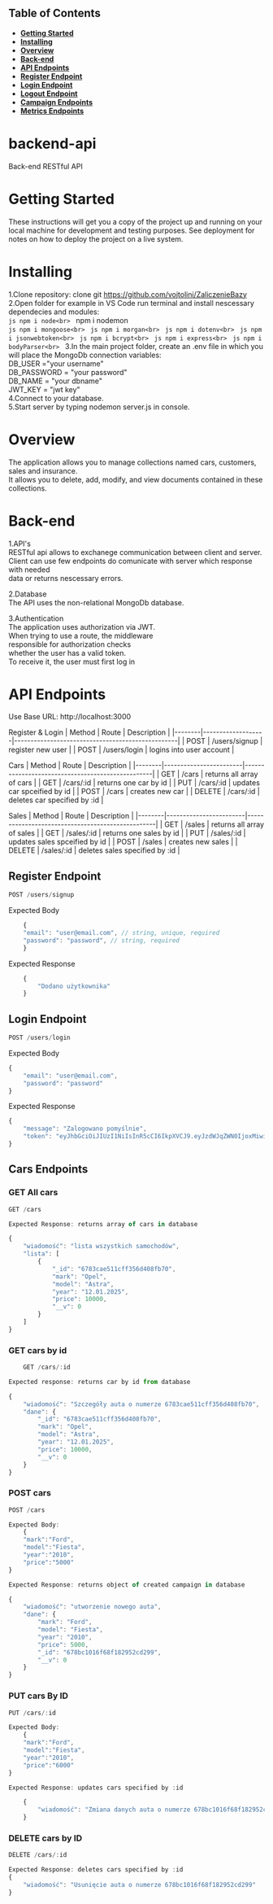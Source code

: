 
## Table of Contents
- **[Getting Started](#getting-started)**<br>
- **[Installing](#installing)**<br>
- **[Overview](#overview)**<br>
- **[Back-end](#back-end)**<br>
- **[API Endpoints](#api-endpoints)**<br>
- **[Register Endpoint](##register-endpoint)**<br>
- **[Login Endpoint](##login-endpoint)**<br>
- **[Logout Endpoint](##logout-endpoint)**<br>
- **[Campaign Endpoints](##campaign-endpoint)**<br>
- **[Metrics Endpoints](##metrics-endpoints)**<br>

# backend-api
Back-end RESTful API

# Getting Started

These instructions will get you a copy of the project up and running on your local machine for development and testing purposes. See deployment for notes on how to deploy the project on a live system.

# Installing

1.Clone repository:
    clone git https://github.com/vojtolini/ZaliczenieBazy
2.Open folder for example in VS Code run terminal and install nescessary dependecies and modules:<br>
    ```js
    npm i node<br>
    ```
    npm i nodemon<br>
    ```js
    npm i mongoose<br>
    ```
    ```js
    npm i morgan<br>
    ```
    ```js
    npm i dotenv<br>
    ```
    ```js
    npm i jsonwebtoken<br>
    ```
    ```js
    npm i bcrypt<br>
    ```
    ```js
    npm i express<br>
    ```
    ```js
    npm i bodyParser<br>
    ```
3.In the main project folder, create an .env file in which you will place the MongoDb connection variables:<br>
    DB_USER ="your username"<br>
    DB_PASSWORD = "your password"<br>
    DB_NAME = "your dbname"<br>
    JWT_KEY = "jwt key"<br>
4.Connect to your database.<br>
5.Start server by typing nodemon server.js in console.<br>

# Overview
The application allows you to manage collections named cars, customers, sales and insurance.<br> 
It allows you to delete, add, modify, and view documents contained in these collections.

# Back-end 

1.API's<br>
    RESTful api allows to exchanege communication between client and server.<br>
    Client can use few endpoints do comunicate with server which response with needed<br> 
    data or returns nescessary errors.<br>

2.Database<br>
    The API uses the non-relational MongoDb database.<br>

3.Authentication<br>
    The application uses authorization via JWT.<br> 
    When trying to use a route, the middleware<br> 
    responsible for authorization checks<br> 
    whether the user has a valid token.<br> 
    To receive it, the user must first log in<br>

# API Endpoints
Use Base URL: http://localhost:3000

Register & Login 
| Method | Route             | Description                                      |
|--------|-------------------|--------------------------------------------------|
| POST   | /users/signup     | register new user                                |
| POST   | /users/login      | logins into user account                         |

Cars
| Method | Route                  | Description                                      |
|--------|------------------------|--------------------------------------------------|
| GET    | /cars                  | returns all array of cars                        |
| GET    | /cars/:id              | returns one car by id                            |
| PUT    | /cars/:id              | updates car spceified by id                      |
| POST   | /cars                  | creates new car                                  |
| DELETE | /cars/:id              | deletes car specified by :id                     |

Sales
| Method | Route                  | Description                                      |
|--------|------------------------|--------------------------------------------------|
| GET    | /sales                 | returns all array of sales                       |
| GET    | /sales/:id             | returns one sales by id                          |
| PUT    | /sales/:id             | updates sales spceified by id                    |
| POST   | /sales                 | creates new sales                                |
| DELETE | /sales/:id             | deletes sales specified by :id                   |



## Register Endpoint
```js
POST /users/signup
```
Expected Body 
```js
    {
    "email": "user@email.com", // string, unique, required
    "password": "password", // string, required
    }
```

Expected Response
```js
    {
        "Dodano użytkownika"
    }
```

## Login Endpoint
```js
POST /users/login
```
Expected Body
```js
{
    "email": "user@email.com",
    "password": "password"
}
```
Expected Response
```js
{
    "message": "Zalogowano pomyślnie",
    "token": "eyJhbGciOiJIUzI1NiIsInR5cCI6IkpXVCJ9.eyJzdWJqZWN0IjoxMiwidXNlcm5hbWUiOiJuZXdfdXNlcjEyMTIxMiIsImlhdCI6MTU5ODQyMDg0NywiZXhwIjoxNTk4NDI4MDQ3fQ.YyR_rrRxYaDVTt3FPM155hPwbUAEFhyaDSOWqVOD8kM"
}
```
## Cars Endpoints
### GET All cars
```js
GET /cars

Expected Response: returns array of cars in database 

{
    "wiadomość": "lista wszystkich samochodów",
    "lista": [
        {
            "_id": "6783cae511cff356d408fb70",
            "mark": "Opel",
            "model": "Astra",
            "year": "12.01.2025",
            "price": 10000,
            "__v": 0
        }
    ]
}
```
### GET cars by id
```js
    GET /cars/:id

Expected response: returns car by id from database

{
    "wiadomość": "Szczegóły auta o numerze 6783cae511cff356d408fb70",
    "dane": {
        "_id": "6783cae511cff356d408fb70",
        "mark": "Opel",
        "model": "Astra",
        "year": "12.01.2025",
        "price": 10000,
        "__v": 0
    }
}

```
### POST cars
```js
POST /cars

Expected Body: 
    {
    "mark":"Ford",
    "model":"Fiesta",
    "year":"2010",
    "price":"5000"
}

Expected Response: returns object of created campaign in database 

{
    "wiadomość": "utworzenie nowego auta",
    "dane": {
        "mark": "Ford",
        "model": "Fiesta",
        "year": "2010",
        "price": 5000,
        "_id": "678bc1016f68f182952cd299",
        "__v": 0
    }
}
```

### PUT cars By ID
```js
PUT /cars/:id

Expected Body:
    {
    "mark":"Ford",
    "model":"Fiesta",
    "year":"2010",
    "price":"6000"
}

Expected Response: updates cars specified by :id

    {
        "wiadomość": "Zmiana danych auta o numerze 678bc1016f68f182952cd299"
    }
```

### DELETE cars by ID
```js
DELETE /cars/:id

Expected Response: deletes cars specified by :id
{
    "wiadomość": "Usunięcie auta o numerze 678bc1016f68f182952cd299"
}
```
